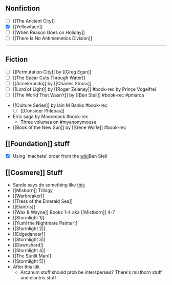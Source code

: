 


## Nonfiction
- [ ] [[The Ancient City]]
- [x] [[Yellowface]]
- [ ] [[When Reason Goes on Holiday]]
- [ ] [[There Is No Antimemetics Division]]

---
## Fiction
- [ ] [[Permutation City]] by [[Greg Egan]]
- [ ] [[The Spear Cuts Through Water]]
- [ ] [[Accelerando]] by [[Charles Stross]] 
- [ ] [[Lord of Light]] by [[Roger Zelaney]] #book-rec by Prince Vogelfrei 
- [ ] [[The World That Wasn't]] by [[Ben Steil]] #book-rec #pmarca 
- [[Culture Series]] by Iain M Banks #book-rec 
	- [ ] [[Consider Phlebas]]
- Elric saga by Moorecock #book-rec 
	- Three volumes on #myanonymouse
- [[Book of the New Sun]] by [[Gene Wolfe]] #book-rec 

## [[Foundation]] stuff
- [x] Using 'machete' order from the [wiki](https://www.reddit.com/r/asimov/wiki/seriesguide/)Ben Steil

## [[Cosmere]] Stuff
- Sando says do something like [this](https://www.youtube.com/watch?v=0mC8dsQJK7w)
- [[Misborn]] Trilogy
- [[Warbreaker]]
- [[Tress of the Emerald Sea]]
- [[Elantris]]
- [[Wax & Wayne]] Books 1-4 aka [[Mistborn]] 4-7
- [[Stormlight 1]]
- [[Yumi the Nightmare Painter]]
- [[Stormlight 2]] 
- [[Edgedancer]]
- [[Stormlight 3]]
- [[Dawnshard]]
- [[Stormlight 4]]
- [[The Sunlit Man]]
- [[Stormlight 5]]
- After this idk
	- Arcanum stuff should prob be interspersed? There's mistborn stuff and elantris stuff
